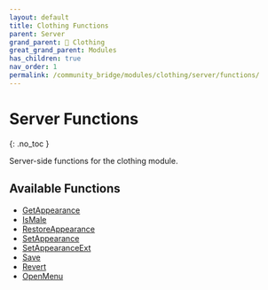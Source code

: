 ```yaml
---
layout: default
title: Clothing Functions
parent: Server
grand_parent: 👔 Clothing
great_grand_parent: Modules
has_children: true
nav_order: 1
permalink: /community_bridge/modules/clothing/server/functions/
---
```


# Server Functions
{: .no_toc }

Server-side functions for the clothing module.

## Available Functions

- [GetAppearance](GetAppearance)
- [IsMale](IsMale)
- [RestoreAppearance](RestoreAppearance)
- [SetAppearance](SetAppearance)
- [SetAppearanceExt](SetAppearanceExt)
- [Save](Save)
- [Revert](Revert)
- [OpenMenu](OpenMenu)
